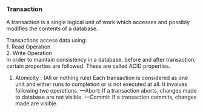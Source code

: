 ### Transaction
  A transaction is a single logical unit of work which accesses and possibly modifies the contents of a database.
  
  Transactions access data using: </br>
    1. Read Operation </br>
    2. Write Operation </br>
  In order to maintain consistency in a database, before and after transaction, certain properties are followed. 
  These are called ACID properties. <br/>
  1. Atomicity : (All or nothing rule)
      Each transaction is considered as one unit and either runs to completion or is not executed at all. 
      It involves following two operations.
        —Abort: If a transaction aborts, changes made to database are not visible.
        —Commit: If a transaction commits, changes made are visible.
  

  
